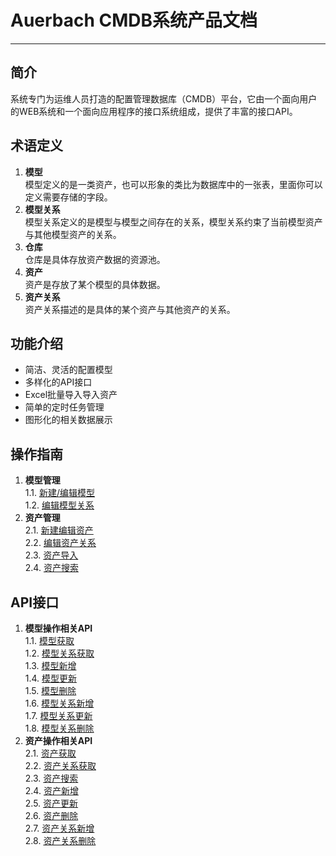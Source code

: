 # Auerbach CMDB系统产品文档
------
## 简介
系统专门为运维人员打造的配置管理数据库（CMDB）平台，它由一个面向用户的WEB系统和一个面向应用程序的接口系统组成，提供了丰富的接口API。  
## 术语定义
1. **模型**    
模型定义的是一类资产，也可以形象的类比为数据库中的一张表，里面你可以定义需要存储的字段。
2. **模型关系**    
模型关系定义的是模型与模型之间存在的关系，模型关系约束了当前模型资产与其他模型资产的关系。
3. **仓库**    
仓库是具体存放资产数据的资源池。
4. **资产**    
资产是存放了某个模型的具体数据。
5. **资产关系**    
资产关系描述的是具体的某个资产与其他资产的关系。

## 功能介绍
- 简洁、灵活的配置模型
- 多样化的API接口
- Excel批量导入导入资产
- 简单的定时任务管理
- 图形化的相关数据展示
## 操作指南
1. **模型管理**      
1.1. [新建/编辑模型](newmodel.md)   
1.2. [编辑模型关系](modelRelation.md)     
2. **资产管理**      
2.1. [新建编辑资产](newProperty.md)      
2.2. [编辑资产关系](PropertyRelation.md)  
2.3. [资产导入](PropertyImport.md)  
2.4. [资产搜索](PropertySearch.md)  
## API接口
1. **模型操作相关API**    
1.1. [模型获取](modelAPI1.md)      
1.2. [模型关系获取](modelAPI2.md)      
1.3. [模型新增](modelAPI3.md)      
1.4. [模型更新](modelAPI4.md)     
1.5. [模型删除](modelAPI5.md)      
1.6. [模型关系新增](modelAPI6.md)     
1.7. [模型关系更新](modelAPI7.md)     
1.8. [模型关系删除](modelAPI8.md)     
2. **资产操作相关API**   
2.1. [资产获取](PropertyAPI1.md)      
2.2. [资产关系获取](PropertyAPI2.md)   
2.3. [资产搜索](PropertyAPI3.md)   
2.4. [资产新增](PropertyAPI4.md)   
2.5. [资产更新](PropertyAPI5.md)   
2.6. [资产删除](PropertyAPI6.md)   
2.7. [资产关系新增](PropertyAPI7.md)   
2.8. [资产关系删除](PropertyAPI8.md)   
